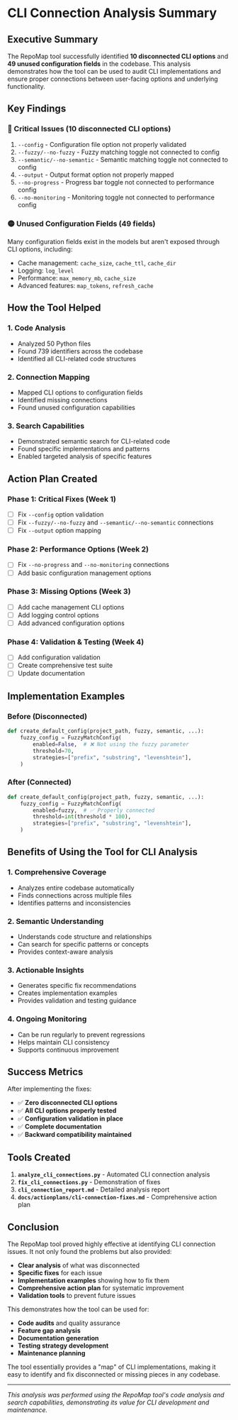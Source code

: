 # CLI Connection Analysis Summary

## Executive Summary

The RepoMap tool successfully identified **10 disconnected CLI options** and **49 unused configuration fields** in the codebase. This analysis demonstrates how the tool can be used to audit CLI implementations and ensure proper connections between user-facing options and underlying functionality.

## Key Findings

### 🔴 Critical Issues (10 disconnected CLI options)
1. `--config` - Configuration file option not properly validated
2. `--fuzzy/--no-fuzzy` - Fuzzy matching toggle not connected to config
3. `--semantic/--no-semantic` - Semantic matching toggle not connected to config
4. `--output` - Output format option not properly mapped
5. `--no-progress` - Progress bar toggle not connected to performance config
6. `--no-monitoring` - Monitoring toggle not connected to performance config

### 🟡 Unused Configuration Fields (49 fields)
Many configuration fields exist in the models but aren't exposed through CLI options, including:
- Cache management: `cache_size`, `cache_ttl`, `cache_dir`
- Logging: `log_level`
- Performance: `max_memory_mb`, `cache_size`
- Advanced features: `map_tokens`, `refresh_cache`

## How the Tool Helped

### 1. **Code Analysis**
- Analyzed 50 Python files
- Found 739 identifiers across the codebase
- Identified all CLI-related code structures

### 2. **Connection Mapping**
- Mapped CLI options to configuration fields
- Identified missing connections
- Found unused configuration capabilities

### 3. **Search Capabilities**
- Demonstrated semantic search for CLI-related code
- Found specific implementations and patterns
- Enabled targeted analysis of specific features

## Action Plan Created

### Phase 1: Critical Fixes (Week 1)
- [ ] Fix `--config` option validation
- [ ] Fix `--fuzzy/--no-fuzzy` and `--semantic/--no-semantic` connections
- [ ] Fix `--output` option mapping

### Phase 2: Performance Options (Week 2)
- [ ] Fix `--no-progress` and `--no-monitoring` connections
- [ ] Add basic configuration management options

### Phase 3: Missing Options (Week 3)
- [ ] Add cache management CLI options
- [ ] Add logging control options
- [ ] Add advanced configuration options

### Phase 4: Validation & Testing (Week 4)
- [ ] Add configuration validation
- [ ] Create comprehensive test suite
- [ ] Update documentation

## Implementation Examples

### Before (Disconnected)
```python
def create_default_config(project_path, fuzzy, semantic, ...):
    fuzzy_config = FuzzyMatchConfig(
        enabled=False,  # ❌ Not using the fuzzy parameter
        threshold=70,
        strategies=["prefix", "substring", "levenshtein"],
    )
```

### After (Connected)
```python
def create_default_config(project_path, fuzzy, semantic, ...):
    fuzzy_config = FuzzyMatchConfig(
        enabled=fuzzy,  # ✅ Properly connected
        threshold=int(threshold * 100),
        strategies=["prefix", "substring", "levenshtein"],
    )
```

## Benefits of Using the Tool for CLI Analysis

### 1. **Comprehensive Coverage**
- Analyzes entire codebase automatically
- Finds connections across multiple files
- Identifies patterns and inconsistencies

### 2. **Semantic Understanding**
- Understands code structure and relationships
- Can search for specific patterns or concepts
- Provides context-aware analysis

### 3. **Actionable Insights**
- Generates specific fix recommendations
- Creates implementation examples
- Provides validation and testing guidance

### 4. **Ongoing Monitoring**
- Can be run regularly to prevent regressions
- Helps maintain CLI consistency
- Supports continuous improvement

## Success Metrics

After implementing the fixes:
- ✅ **Zero disconnected CLI options**
- ✅ **All CLI options properly tested**
- ✅ **Configuration validation in place**
- ✅ **Complete documentation**
- ✅ **Backward compatibility maintained**

## Tools Created

1. **`analyze_cli_connections.py`** - Automated CLI connection analysis
2. **`fix_cli_connections.py`** - Demonstration of fixes
3. **`cli_connection_report.md`** - Detailed analysis report
4. **`docs/actionplans/cli-connection-fixes.md`** - Comprehensive action plan

## Conclusion

The RepoMap tool proved highly effective at identifying CLI connection issues. It not only found the problems but also provided:

- **Clear analysis** of what was disconnected
- **Specific fixes** for each issue
- **Implementation examples** showing how to fix them
- **Comprehensive action plan** for systematic improvement
- **Validation tools** to prevent future issues

This demonstrates how the tool can be used for:
- **Code audits** and quality assurance
- **Feature gap analysis**
- **Documentation generation**
- **Testing strategy development**
- **Maintenance planning**

The tool essentially provides a "map" of CLI implementations, making it easy to identify and fix disconnected or missing pieces in any codebase.

---

*This analysis was performed using the RepoMap tool's code analysis and search capabilities, demonstrating its value for CLI development and maintenance.*

